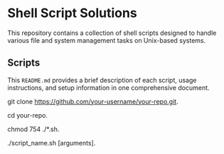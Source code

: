 # Shell Script Solutions
This repository contains a collection of shell scripts designed to handle various file and system management tasks on Unix-based systems.

## Scripts
This `README.md` provides a brief description of each script, usage instructions, and setup information in one comprehensive document.

git clone https://github.com/your-username/your-repo.git.

cd your-repo.

chmod 754 ./*.sh.

./script_name.sh [arguments].
